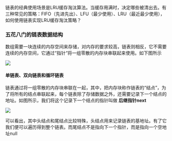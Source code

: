 
链表的经典使用场景是LRU缓存淘汰算法。当缓存用满时，决定哪些被清出去。有三种常见的策略：FIFO（先进先出）、LFU（最少使用）、LRU（最近最少使用），如何使用链表实现LRU缓存淘汰策略？

### 五花八门的链表数据结构

数组需要一块连续的内存空间来存储，对内存的要求较高，链表则相反，它不需要连续的内存空间，它通过“指针“将一组零散的内存块串联起来使用。如下图所示

![][image-1]

#### 单链表、双向链表和循环链表
链表通过将一组零散的内存块串联在一起，其中，把内存块称作链表的“结点”，为了将所有的结点串联起来，每个链表除了存储数据之外，还需要记录下一个结点的地址。如图所示，我们将这个记录下一个结点的指针叫做 __后继指针next__

![][image-2]

可以看出，其中头结点和尾结点比较特殊，头结点用来记录链表的基地址。有了它我们便可以遍历得到整个链表。而尾结点不是指向下一个指针，而是指向一个空地址null


[image-1]:	https://github.com/hacksman/learning/blob/master/picture/neicunfenbu.jpg
[image-2]:	https://github.com/hacksman/learning/blob/master/picture/danlianbiao.jpg